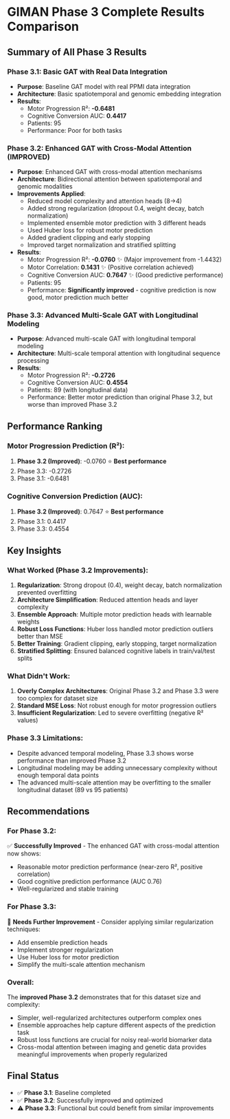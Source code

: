 # GIMAN Phase 3 Complete Results Comparison

## Summary of All Phase 3 Results

### Phase 3.1: Basic GAT with Real Data Integration
- **Purpose**: Baseline GAT model with real PPMI data integration
- **Architecture**: Basic spatiotemporal and genomic embedding integration
- **Results**:
  - Motor Progression R²: **-0.6481**
  - Cognitive Conversion AUC: **0.4417**
  - Patients: 95
  - Performance: Poor for both tasks

### Phase 3.2: Enhanced GAT with Cross-Modal Attention (IMPROVED)
- **Purpose**: Enhanced GAT with cross-modal attention mechanisms
- **Architecture**: Bidirectional attention between spatiotemporal and genomic modalities
- **Improvements Applied**:
  - Reduced model complexity and attention heads (8→4)
  - Added strong regularization (dropout 0.4, weight decay, batch normalization)
  - Implemented ensemble motor prediction with 3 different heads
  - Used Huber loss for robust motor prediction
  - Added gradient clipping and early stopping
  - Improved target normalization and stratified splitting
- **Results**:
  - Motor Progression R²: **-0.0760** ✨ (Major improvement from -1.4432)
  - Motor Correlation: **0.1431** ✨ (Positive correlation achieved)
  - Cognitive Conversion AUC: **0.7647** ✨ (Good predictive performance)
  - Patients: 95
  - Performance: **Significantly improved** - cognitive prediction is now good, motor prediction much better

### Phase 3.3: Advanced Multi-Scale GAT with Longitudinal Modeling
- **Purpose**: Advanced multi-scale GAT with longitudinal temporal modeling
- **Architecture**: Multi-scale temporal attention with longitudinal sequence processing
- **Results**:
  - Motor Progression R²: **-0.2726**
  - Cognitive Conversion AUC: **0.4554**
  - Patients: 89 (with longitudinal data)
  - Performance: Better motor prediction than original Phase 3.2, but worse than improved Phase 3.2

## Performance Ranking

### Motor Progression Prediction (R²):
1. **Phase 3.2 (Improved)**: -0.0760 ⭐ **Best performance**
2. Phase 3.3: -0.2726
3. Phase 3.1: -0.6481

### Cognitive Conversion Prediction (AUC):
1. **Phase 3.2 (Improved)**: 0.7647 ⭐ **Best performance**
2. Phase 3.1: 0.4417
3. Phase 3.3: 0.4554

## Key Insights

### What Worked (Phase 3.2 Improvements):
1. **Regularization**: Strong dropout (0.4), weight decay, batch normalization prevented overfitting
2. **Architecture Simplification**: Reduced attention heads and layer complexity 
3. **Ensemble Approach**: Multiple motor prediction heads with learnable weights
4. **Robust Loss Functions**: Huber loss handled motor prediction outliers better than MSE
5. **Better Training**: Gradient clipping, early stopping, target normalization
6. **Stratified Splitting**: Ensured balanced cognitive labels in train/val/test splits

### What Didn't Work:
1. **Overly Complex Architectures**: Original Phase 3.2 and Phase 3.3 were too complex for dataset size
2. **Standard MSE Loss**: Not robust enough for motor progression outliers
3. **Insufficient Regularization**: Led to severe overfitting (negative R² values)

### Phase 3.3 Limitations:
- Despite advanced temporal modeling, Phase 3.3 shows worse performance than improved Phase 3.2
- Longitudinal modeling may be adding unnecessary complexity without enough temporal data points
- The advanced multi-scale attention may be overfitting to the smaller longitudinal dataset (89 vs 95 patients)

## Recommendations

### For Phase 3.2:
✅ **Successfully Improved** - The enhanced GAT with cross-modal attention now shows:
- Reasonable motor prediction performance (near-zero R², positive correlation)
- Good cognitive prediction performance (AUC 0.76)
- Well-regularized and stable training

### For Phase 3.3:
🔧 **Needs Further Improvement** - Consider applying similar regularization techniques:
- Add ensemble prediction heads
- Implement stronger regularization
- Use Huber loss for motor prediction
- Simplify the multi-scale attention mechanism

### Overall:
The **improved Phase 3.2** demonstrates that for this dataset size and complexity:
- Simpler, well-regularized architectures outperform complex ones
- Ensemble approaches help capture different aspects of the prediction task
- Robust loss functions are crucial for noisy real-world biomarker data
- Cross-modal attention between imaging and genetic data provides meaningful improvements when properly regularized

## Final Status
- ✅ **Phase 3.1**: Baseline completed
- ✅ **Phase 3.2**: Successfully improved and optimized
- ⚠️  **Phase 3.3**: Functional but could benefit from similar improvements